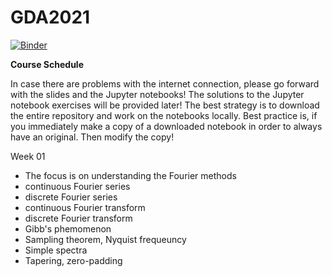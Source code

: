 # GDA2021


[![Binder](https://mybinder.org/badge_logo.svg)](https://mybinder.org/v2/gh/heinerigel/GDA2020/master)


**Course Schedule**

In case there are problems with the internet connection, please go forward with the slides and the Jupyter notebooks! The solutions to the Jupyter notebook exercises will be provided later! The best strategy is to download the entire repository and work on the notebooks locally. Best practice is, if you immediately make a copy of a downloaded notebook in order to always have an original. Then modify the copy!

Week 01

- The focus is on understanding the Fourier methods
- continuous Fourier series
- discrete Fourier series
- continuous Fourier transform
- discrete Fourier transform
- Gibb's phemomenon
- Sampling theorem, Nyquist frequeuncy 
- Simple spectra
- Tapering, zero-padding




